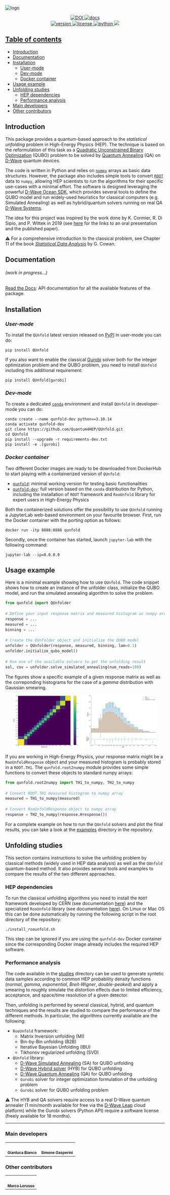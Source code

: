 ![logo](logo.png)

<p align="center">
	<a href="https://doi.org/10.5281/zenodo.10877157"><img title="DOI" alt="DOI" src="https://zenodo.org/badge/DOI/10.5281/zenodo.8029028.svg">
  <a href="https://qunfold.readthedocs.io/en/latest/"><img title="docs" alt="docs" src="https://readthedocs.org/projects/qunfold/badge/?version=latest"></br>
  <img title="version" alt="version" src="https://img.shields.io/badge/version-v0.3-informational?color=red">
  <img title="license" alt="license" src="https://img.shields.io/badge/license-MIT-informational?color=red">
	<img title="python" alt="python" src="https://img.shields.io/badge/python-≥3.9-informational?color=red">
  <a href="https://skillicons.dev">
    <img src="https://skillicons.dev/icons?i=linux,anaconda,docker" width="80px;"/>
</p>

## Table of contents
- [Introduction](#introduction)
- [Documentation](#documentation)
- [Installation](#installation)
  - [User-mode](#user-mode)
  - [Dev-mode](#dev-mode)
  - [Docker container](#docker-container)
- [Usage example](#usage-example)
- [Unfolding studies](#unfolding-studies)
  - [HEP dependencies](#hep-dependencies)
  - [Performance analysis](#performance-analysis)
- [Main developers](#main-developers)
- [Other contributors](#other-contributors)

## Introduction
This package provides a quantum-based approach to the *statistical unfolding* problem in High-Energy Physics (HEP). The technique is based on the reformulation of this task as a [Quadratic Unconstrained Binary Optimization](https://en.wikipedia.org/wiki/Quadratic_unconstrained_binary_optimization) (QUBO) problem to be solved by [Quantum Annealing](https://en.wikipedia.org/wiki/Quantum_annealing) (QA) on [D-Wave](https://www.dwavesys.com/) quantum devices.

The code is written in Python and relies on [`numpy`](https://numpy.org/) arrays as basic data structures. However, the package also includes simple tools to convert [`ROOT`](https://root.cern/) data to `numpy`, allowing HEP scientists to run the algorithms for their specific use-cases with a minimal effort.
The software is designed leveraging the powerful [D-Wave Ocean SDK](https://docs.ocean.dwavesys.com/en/stable/), which provides several tools to define the QUBO model and run widely-used heuristics for classical computers (e.g. Simulated Annealing) as well as hybrid/quantum solvers running on real QA [D-Wave Systems](https://docs.dwavesys.com/docs/latest/).

The idea for this project was inspired by the work done by K. Cormier, R. Di Sipio, and P. Wittek in 2019 (see [here](https://www.dwavesys.com/resources/application/unfolding-measurement-distributions-in-high-energy-physics-experiments-via-quantum-annealing/) for the links to an oral presentation and the published paper).

:warning: For a comprehensive introduction to the classical problem, see Chapter 11 of the book [*Statistical Data Analysis*](https://academic.oup.com/book/54868) by G. Cowan.

## Documentation
###### (work in progress...)
[Read the Docs](https://qunfold.readthedocs.io/en/latest/): API documentation for all the available features of the package.

## Installation
### *User-mode*
To install the `QUnfold` latest version released on [PyPI](https://pypi.org/project/QUnfold/) in user-mode you can do:
```shell
pip install QUnfold
```

If you also want to enable the classical [Gurobi](https://www.gurobi.com/) solver both for the integer optimization problem and the QUBO problem, you need to install `QUnfold` including this additional requirement:
```shell
pip install QUnfold[gurobi]
```

### *Dev-mode*
To create a dedicated [`conda`](https://docs.conda.io/en/latest/) environment and install `QUnfold` in developer-mode you can do:
```shell
conda create --name qunfold-dev python==3.10.14
conda activate qunfold-dev
git clone https://github.com/Quantum4HEP/QUnfold.git
cd QUnfold
pip install --upgrade -r requirements-dev.txt
pip install -e .[gurobi]
```

### *Docker container*
Two different Docker images are ready to be downloaded from DockerHub to start playing with a containerized version of `QUnfold`:
- [`qunfold`](https://hub.docker.com/r/marcolorusso/qunfold/tags): minimal working version for testing basic functionalities
- [`qunfold-dev`](https://hub.docker.com/r/marcolorusso/qunfold-dev/tags): full version based on the `conda` distribution for Python, including the installation of `ROOT` framework and `RooUnfold` library for expert users in High-Energy Physics

Both the containerized solutions offer the possibility to use `QUnfold` running a JupyterLab web-based environment on your favourite browser. First, run the Docker container with the porting option as follows:
```docker
docker run -itp 8888:8888 qunfold
```
Secondly, once the container has started, launch `jupyter-lab` with the following command:
```shell
jupyter-lab --ip=0.0.0.0
```

## Usage example
Here is a minimal example showing how to use `QUnfold`. The code snippet shows how to create an instance of the unfolder class, initialize the QUBO model, and run the simulated annealing algorithm to solve the problem.
```python
from qunfold import QUnfolder

# Define your input response matrix and measured histogram as numpy arrays
response = ...
measured = ...
binning = ...

# Create the QUnfolder object and initialize the QUBO model
unfolder = QUnfolder(response, measured, binning, lam=0.1)
unfolder.initialize_qubo_model()

# Run one of the available solvers to get the unfolding result
sol, cov = unfolder.solve_simulated_annealing(num_reads=100)
```

The figures show a specific example of a given response matrix as well as the correponding histograms for the case of a *gamma* distribution with Gaussian smearing.
<p align="center">
    <img src="https://github.com/Quantum4HEP/QUnfold/blob/main/examples/simneal_response.png" style="width: 45%;">
    <img src="https://github.com/Quantum4HEP/QUnfold/blob/main/examples/simneal_result.png" style="width: 45%;">
</p>

If you are working in High-Energy Physics, your response matrix might be a `RooUnfoldResponse` object and your measured histogram is probably stored in a `ROOT.TH1`.
The `qunfold.root2numpy` module provides some simple functions to convert these objects to standard numpy arrays:
```python
from qunfold.root2numpy import TH1_to_numpy, TH2_to_numpy

# Convert ROOT.TH1 measured histogram to numpy array
measured = TH1_to_numpy(measured)

# Convert RooUnfoldResponse object to numpy array
response = TH2_to_numpy(response.Hresponse())
```

For a complete example on how to run the `QUnfold` solvers and plot the final results, you can take a look at the [examples](https://github.com/Quantum4HEP/QUnfold/tree/main/examples) directory in the repository.

## Unfolding studies
This section contains instructions to solve the unfolding problem by classical methods (widely used in HEP data analysis) as well as the `QUnfold` quantum-based method. It also provides several tools and examples to compare the results of the two different approaches.

### HEP dependencies
To run the classical unfolding algorithms you need to install the `ROOT` framework developed by CERN (see documentation [here](https://root.cern/doc/v628/)) and the specialized `RooUnfold` library (see documentation [here](http://roounfold.web.cern.ch/index.html)).
On Linux or Mac OS this can be done automatically by running the following script in the root directory of the repository:
```shell
./install_roounfold.sh
```
This step can be ignored if you are using the `qunfold-dev` Docker container since the corresponding Docker image already includes the required HEP software.

### Performance analysis
The code available in the [studies](https://github.com/Quantum4HEP/QUnfold/tree/main/studies) directory can be used to generate syntetic data samples according to common HEP probability density functions (*normal*, *gamma*, *exponential*, *Breit-Wigner*, *double-peaked*) and apply a smearing to roughly simulate the distortion effects due to limited efficiency, acceptance, and space/time resolution of a given detector.

Then, unfolding is performed by several classical, hybrid, and quantum techniques and the results are studied to compare the performance of the different methods.
In particular, the algorithms currently available are the following:
- `RooUnfold` framework:
  - Matrix Inversion unfolding (MI)
  - Bin-by-Bin unfolding (B2B) 
  - Iterative Bayesian Unfolding (IBU)
  - Tikhonov regularized unfolding (SVD)
- `QUnfold` library:
  - [D-Wave Simulated Annealing](https://docs.ocean.dwavesys.com/en/stable/docs_samplers/reference.html#simulated-annealing) (SA) for QUBO unfolding
  - [D-Wave Hybrid solver](https://docs.ocean.dwavesys.com/en/stable/docs_system/reference/samplers.html#leaphybridsampler) (HYB) for QUBO unfolding
  - [D-Wave Quantum Annealing](https://docs.ocean.dwavesys.com/en/stable/docs_system/reference/samplers.html#dwavesampler) (QA) for QUBO unfolding
  - `Gurobi` solver for integer optimization formulation of the unfolding problem
  - `Gurobi` solver for QUBO unfolding problem

:warning: The HYB and QA solvers require access to a real D-Wave quantum annealer (1 min/month available for free via the [D-Wave Leap](https://cloud.dwavesys.com/leap/login/) cloud platform) while the Gurobi solvers (Python API) require a software license (freely available for 18 months).

***

### Main developers
<table>
  <tr>
    <td align="center"><a href="https://justwhit3.github.io/"><img src="https://avatars.githubusercontent.com/u/48323961?v=4" width="100px;" alt=""/><br /><sub><b>Gianluca Bianco</b></sub></a></td>
    <td align="center"><a href="https://github.com/SimoneGasperini"><img src="https://avatars2.githubusercontent.com/u/71086758?s=400&v=4" width="100px;" alt=""/><br /><sub><b>Simone Gasperini</b></sub></a></td>
  </tr>
</table>

### Other contributors
<table>
  <tr>
    <td align="center"><a href="https://github.com/DrWatt"><img src="https://avatars.githubusercontent.com/u/33673848?v=4" width="60px;" alt=""/><br /><sub><b>Marco Lorusso</b></sub></a></td>
  </tr>
</table>
